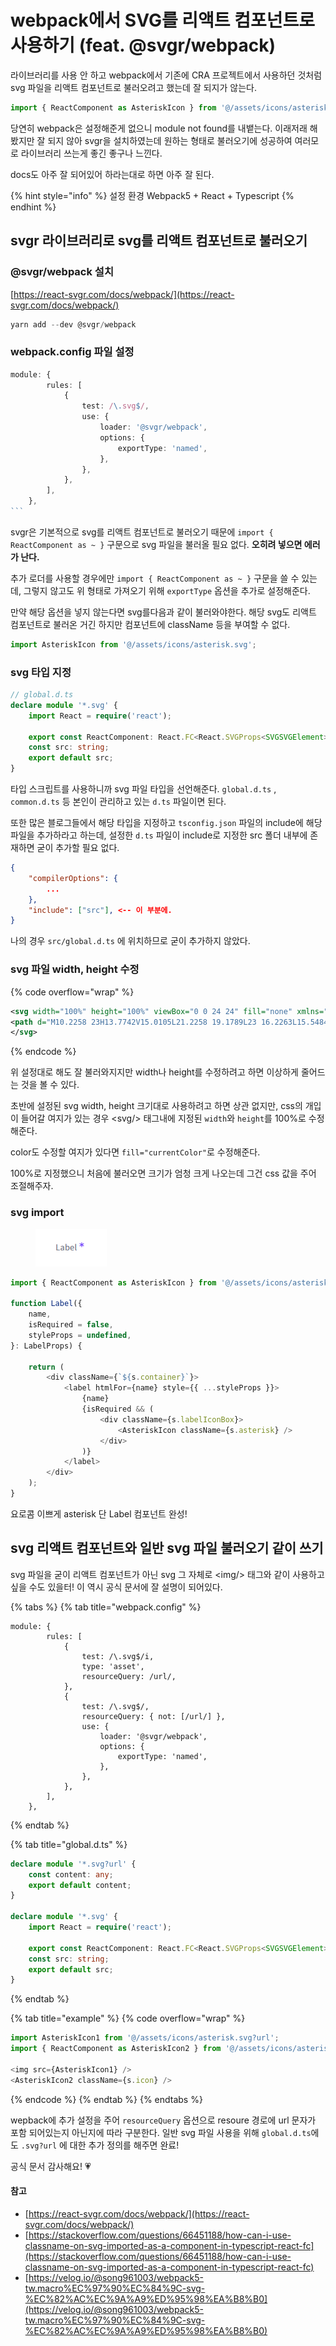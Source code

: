 # webpack에서 SVG를 리액트 컴포넌트로 사용하기 (feat. @svgr/webpack)

라이브러리를 사용 안 하고 webpack에서 기존에 CRA 프로젝트에서 사용하던 것처럼 svg 파일을 리액트 컴포넌트로 불러오려고 했는데 잘 되지가 않는다.

```javascript
import { ReactComponent as AsteriskIcon } from '@/assets/icons/asterisk.svg';
```



당연히 webpack은 설정해준게 없으니 module not found를 내뱉는다. 이래저래 해봤지만 잘 되지 않아 svgr을 설치하였는데 원하는 형태로 불러오기에 성공하여 여러모로 라이브러리 쓰는게 좋긴 좋구나 느낀다.&#x20;

docs도 아주 잘 되어있어 하라는대로 하면 아주 잘 된다.

{% hint style="info" %}
설정 환경 Webpack5 + React + Typescript
{% endhint %}



## svgr 라이브러리로 svg를 리액트 컴포넌트로 불러오기

### @svgr/webpack 설치

[https://react-svgr.com/docs/webpack/](https://react-svgr.com/docs/webpack/)

```powershell
yarn add --dev @svgr/webpack
```



### webpack.config 파일 설정

````typescript
module: {
        rules: [
            {
                test: /\.svg$/,
                use: {
                    loader: '@svgr/webpack',
                    options: {
                        exportType: 'named',
                    },
                },
            },
        ],
    },
```
````

svgr은 기본적으로 svg를 리액트 컴포넌트로 불러오기 때문에 `import { ReactComponent as ~ }` 구문으로 svg 파일을 불러올 필요 없다. **오히려 넣으면 에러가 난다.**

추가 로더를 사용할 경우에만 `import { ReactComponent as ~ }` 구문을 쓸 수 있는데, 그렇지 않고도 위 형태로 가져오기 위해 `exportType` 옵션을 추가로 설정해준다.

만약 해당 옵션을 넣지 않는다면 svg를다음과 같이 불러와야한다. 해당 svg도 리액트 컴포넌트로 불러온 거긴 하지만 컴포넌트에 className 등을 부여할 수 없다.

```typescript
import AsteriskIcon from '@/assets/icons/asterisk.svg';
```



### svg 타입 지정

```typescript
// global.d.ts
declare module '*.svg' {
    import React = require('react');

    export const ReactComponent: React.FC<React.SVGProps<SVGSVGElement>>;
    const src: string;
    export default src;
}
```

타입 스크립트를 사용하니까 svg 파일 타입을 선언해준다. `global.d.ts` , `common.d.ts` 등 본인이 관리하고 있는 `d.ts` 파일이면 된다.

또한 많은 블로그들에서 해당 타입을 지정하고 `tsconfig.json` 파일의 include에 해당 파일을 추가하라고 하는데, 설정한 `d.ts` 파일이 include로 지정한 src 폴더 내부에 존재하면 굳이 추가할 필요 없다.

```json
{
    "compilerOptions": {
        ...
    },
    "include": ["src"], <-- 이 부분에.
}
```

나의 경우 `src/global.d.ts` 에 위치하므로 굳이 추가하지 않았다.



### svg 파일  width, height 수정

{% code overflow="wrap" %}
```svg
<svg width="100%" height="100%" viewBox="0 0 24 24" fill="none" xmlns="http://www.w3.org/2000/svg">
<path d="M10.2258 23H13.7742V15.0105L21.2258 19.1789L23 16.2263L15.5484 12L23 7.77368L21.2258 4.82105L13.7742 8.98947V1H10.2258V8.98947L2.77419 4.82105L1 7.77368L8.45161 12L1 16.2263L2.77419 19.1789L10.2258 15.0105V23Z" fill="currentColor"/>
</svg>
```
{% endcode %}

위 설정대로 해도 잘 불러와지지만 width나 height를 수정하려고 하면 이상하게 줄어드는 것을 볼 수 있다.

초반에 설정된 svg width, height 크기대로 사용하려고 하면 상관 없지만, css의 개입이 들어갈 여지가 있는 경우 \<svg/> 태그내에 지정된 `width`와 `height`를 100%로 수정해준다.

color도 수정할 여지가 있다면 `fill="currentColor"`로 수정해준다.

100%로 지정했으니 처음에 불러오면 크기가 엄청 크게 나오는데 그건 css 값을 주어 조절해주자.



### svg import

<figure><img src="../.gitbook/assets/image (2) (1) (1) (1) (1).png" alt=""><figcaption></figcaption></figure>

```typescript
import { ReactComponent as AsteriskIcon } from '@/assets/icons/asterisk.svg';

function Label({
    name,
    isRequired = false,
    styleProps = undefined,
}: LabelProps) {

    return (
        <div className={`${s.container}`}>
            <label htmlFor={name} style={{ ...styleProps }}>
                {name}
                {isRequired && (
                    <div className={s.labelIconBox}>
                        <AsteriskIcon className={s.asterisk} />
                    </div>
                )}
            </label>
        </div>
    );
}
```

요로콤 이쁘게 asterisk 단 Label 컴포넌트 완성!



## svg 리액트 컴포넌트와 일반 svg 파일 불러오기 같이 쓰기

svg 파일을 굳이 리액트 컴포넌트가 아닌 svg 그 자체로 \<img/> 태그와 같이 사용하고 싶을 수도 있을터! 이 역시 공식 문서에 잘 설명이 되어있다.

{% tabs %}
{% tab title="webpack.config" %}
```
module: {
        rules: [
            {
                test: /\.svg$/i,
                type: 'asset',
                resourceQuery: /url/,
            },
            {
                test: /\.svg$/,
                resourceQuery: { not: [/url/] },
                use: {
                    loader: '@svgr/webpack',
                    options: {
                        exportType: 'named',
                    },
                },
            },
        ],
    },
```
{% endtab %}

{% tab title="global.d.ts" %}
```typescript
declare module '*.svg?url' {
    const content: any;
    export default content;
}

declare module '*.svg' {
    import React = require('react');

    export const ReactComponent: React.FC<React.SVGProps<SVGSVGElement>>;
    const src: string;
    export default src;
}
```
{% endtab %}

{% tab title="example" %}
{% code overflow="wrap" %}
```typescript
import AsteriskIcon1 from '@/assets/icons/asterisk.svg?url';
import { ReactComponent as AsteriskIcon2 } from '@/assets/icons/asterisk.svg';

<img src={AsteriskIcon1} />
<AsteriskIcon2 className={s.icon} />
```
{% endcode %}
{% endtab %}
{% endtabs %}

wepback에 추가 설정을 주어 `resourceQuery` 옵션으로  resoure 경로에 url 문자가 포함 되어있는지 아닌지에 따라 구분한다. 일반 svg 파일 사용을 위해 `global.d.ts`에도  `.svg?url` 에  대한 추가 정의를 해주면 완료!



공식 문서 감사해요! 💗



#### 참고

* [https://react-svgr.com/docs/webpack/](https://react-svgr.com/docs/webpack/)
* [https://stackoverflow.com/questions/66451188/how-can-i-use-classname-on-svg-imported-as-a-component-in-typescript-react-fc](https://stackoverflow.com/questions/66451188/how-can-i-use-classname-on-svg-imported-as-a-component-in-typescript-react-fc)
* [https://velog.io/@song961003/webpack5-tw.macro%EC%97%90%EC%84%9C-svg-%EC%82%AC%EC%9A%A9%ED%95%98%EA%B8%B0](https://velog.io/@song961003/webpack5-tw.macro%EC%97%90%EC%84%9C-svg-%EC%82%AC%EC%9A%A9%ED%95%98%EA%B8%B0)





